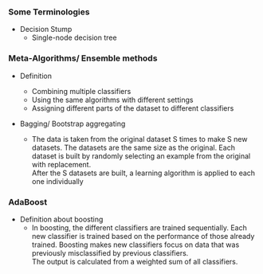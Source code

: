 ### Some Terminologies
* Decision Stump
  * Single-node decision tree

### Meta-Algorithms/ Ensemble methods
* Definition
  * Combining multiple classifiers
  * Using the same algorithms with different settings
  * Assigning different parts of the dataset to different classifiers

* Bagging/ Bootstrap aggregating
  * The data is taken from the original dataset S times to make S new datasets. The datasets are the same size as the original. Each dataset is built by randomly selecting an example from the original with replacement.  
  After the S datasets are built, a learning algorithm is applied to each one individually

### AdaBoost
* Definition about boosting
  * In boosting, the different classifiers are trained sequentially. Each new classifier is trained based on the performance of those already trained. Boosting makes new classifiers focus on data that was previously misclassified by previous classifiers.  
  The output is calculated from a weighted sum of all classifiers.

